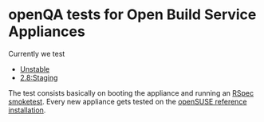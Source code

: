 openQA tests for Open Build Service Appliances
==============================================

Currently we test

- [Unstable](https://build.opensuse.org/project/show/OBS:Server:Unstable)
- [2.8:Staging](https://build.opensuse.org/project/show/OBS:Server:2.8:Staging)

The test consists basically on booting the appliance and running an [RSpec smoketest](https://github.com/openSUSE/open-build-service/tree/master/dist/t/spec).
Every new appliance gets tested on the [openSUSE reference installation](https://openqa.opensuse.org/group_overview/17).
